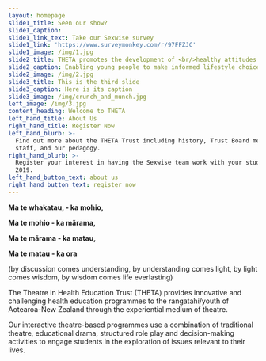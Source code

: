 ```yaml
---
layout: homepage
slide1_title: Seen our show?
slide1_caption:
slide1_link_text: Take our Sexwise survey
slide1_link: 'https://www.surveymonkey.com/r/97FFZJC'
slide1_image: /img/1.jpg
slide2_title: THETA promotes the development of <br/>healthy attitudes and behaviours.
slide2_caption: Enabling young people to make informed lifestyle choices.
slide2_image: /img/2.jpg
slide3_title: This is the third slide
slide3_caption: Here is its caption
slide3_image: /img/crunch_and_munch.jpg
left_image: /img/3.jpg
content_heading: Welcome to THETA
left_hand_title: About Us
right_hand_title: Register Now
left_hand_blurb: >-
  Find out more about the THETA Trust including history, Trust Board members,
  staff, and our pedagogy.
right_hand_blurb: >-
  Register your interest in having the Sexwise team work with your students in
  2019.
left_hand_button_text: about us
right_hand_button_text: register now
---
```


**Ma te whakatau, - ka mohio,**

**Ma te mohio - ka mãrama,**

**Ma te mãrama - ka matau,**

**Ma te matau - ka ora**

(by discussion comes understanding, by understanding comes light, by light comes wisdom, by wisdom comes life everlasting)

The Theatre in Health Education Trust (THETA) provides innovative and challenging health education programmes to the rangatahi/youth of Aotearoa-New Zealand through the experiential medium of theatre.

Our interactive theatre-based programmes use a combination of traditional theatre, educational drama, structured role play and decision-making activities to engage students in the exploration of issues relevant to their lives.